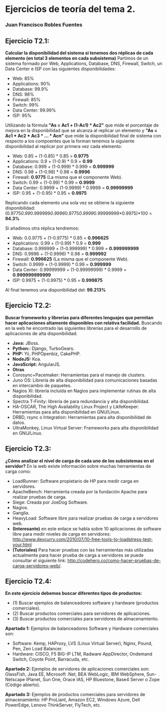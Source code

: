 ﻿# Ejercicios de teoría del tema 2.
### Juan Francisco Robles Fuentes

## Ejercicio T2.1:
**Calcular la disponibilidad del sistema si tenemos dos réplicas de cada elemento (en total 3 elementos en cada subsistema)**
Partimos de un sistema formado por Web, Applications, Database, DNS, Firewall, Switch, un Data Center e ISP con las siguientes disponibilidades: 
* Web: 85%
* Applications: 90%
* Database: 99.9%
* DNS: 98%
* Firewall: 85%
* Switch: 99%
* Data Center: 99.99%
* ISP: 95%

Utilizando la fórmula **"As = Ac1 + (1-Ac1) * Ac2"** que mide el porcentaje de mejora en la disponibilidad que se alcanza al replicar un elemento y **"As = Ac1 * Ac2 * Ac3 * ... * Acn"** que mide la disponibilidad final de sistema con respecto a los compoentes que la forman tenemos la siguiente disponibilidad al replicar por primera vez cada elemento: 
* Web: 0.85 + (1-0.85) * 0.85 = **0.9775**
* Applications: 0.9 + (1-0.9) * 0.9 = **0.99**
* Database: 0.999 + (1-0.999) * 0.999 = **0.999999**
* DNS: 0.98 + (1-0.98) * 0.98 = **0.9996**
* Firewall: **0.9775** (La misma que el componente Web).
* Switch: 0.99 + (1-0.99) * 0.99 = **0.9999**
* Data Center: 0.9999 + (1-0.9999) * 0.9999 = **0.99999999**
* ISP: 0.95 + (1-0.95) * 0.95 = **0.9975**

Replicando cada elemento una sola vez se obtiene la siguiente disponibilidad: 
(0.9775*0.99*0.999999*0.9996*0.9775*0.9999*0.99999999*0.9975)*100 = **94.3%**

Si añadimos otra réplica tendremos: 
* Web: 0.0.9775 + (1-0.9775) * 0.85 = **0.996625**
* Applications: 0.99 + (1-0.99) * 0.9 = **0.999**
* Database: 0.999999 + (1-0.999999) * 0.999 = **0.999999999**
* DNS: 0.9996 + (1-0.9996) * 0.98 = **0.999992**
* Firewall: **0.996625** (La misma que el componente Web).
* Switch: 0.9999 + (1-0.9999) * 0.99 = **0.999999**
* Data Center: 0.99999999 + (1-0.99999999) * 0.9999 = **0.999999999999**
* ISP: 0.9975 + (1-0.9975) * 0.95 = **0.999875**

Al final tenemos una disponibilidad del: **99.213%**

## Ejercicio T2.2:
**Buscar frameworks y librerías para diferentes lenguajes que permitan hacer aplicaciones altamente disponibles con relativa facilidad.**
Buscando en la web he encontrado las siguientes librerías para el desarrollo de aplicaciones de alta disponibilidad: 
* **Java:** JBoss.
* **Python:**: Django, TurboGears.
* **PHP:** Yii, PHPOpenbiz, CakePHP.
* **NodeJS:** Koa.
* **JavaScript:** AngularJS.
* **Otras**
* Corosync+Pacemaker: Herramientas para el manejo de clusters.
* Juno OS: Librería de alta disponibilidad para comunicaciones basadas en intercambio de paquetes.
* Nagios XI: librería incluída en Nagios para implementar rutinas de alta disponibilidad.
* Spectra T-Finity: librería de para redundancia y alta disponibilidad.
* HA-OSCAR, The High Availability Linux Project y LikfeKeeper: Herramientas para alta disponibilidad en GNU/Linux.
* DRBD, rsync o Integration: Herramientas para alta disponibilidad de datos.
* UltraMonkey, Linux Virtual Server: Frameworks para alta disponibilidad en GNU/Linux.

## Ejercicio T2.3:
**¿Cómo analizar el nivel de carga de cada uno de los subsistemas en el servidor?**
En la web existe información sobre muchas herramientas de carga como: 
* LoadRunner: Software propietario de HP para medir carga en servidores.
* ApacheBench: Herramienta creada por la fundación Apache para realizar pruebas de carga.
* Siege: Creada por JoeDog Software.
* Nagios.
* Ganglia.
* HeavyLoad: Software libre para realizar pruebas de carga a servidores web.
* **(Interesante)** en este enlace se habla sobre 10 aplicaciones de software libre para medir niveles de carga en servidores: http://www.devcurry.com/2010/07/10-free-tools-to-loadstress-test-your.html
* **(Tutoriales)** Para hacer pruebas con las herramientas más utilizadas actualmente para hacer prueba de carga a servidores se puede consultar el siguiente link: http://codehero.co/como-hacer-pruebas-de-carga-servidores-web/.

## Ejercicio T2.4:
**En este ejercicio debemos buscar diferentes tipos de productos:**
* (1) Buscar ejemplos de balanceadores software y hardware (productos comerciales).
* (2) Buscar productos comerciales para servidores de aplicaciones. 
* (3) Buscar productos comerciales para servidores de almacenamiento.

**Apartado 1:**
Ejemplos de balanceadores Software y Hardware comerciales son: 
* Software: Kemp, HAProxy, LVS (Linux Virtual Server), Nginx, Pound, Pen, Zen Load Balancer. 
* Hardware: CISCO, F5 BIG-IP LTM, Radware AppDirector, Ondemand Switch, Coyote Point, Barracuda, etc.

**Apartado 2:**
Ejemplos de servidores de aplicaciones comerciales son: 
GlassFish, Java EE, Microsoft .Net, BEA WebLogic, IBM WebSphere, Sun-Netscape IPlanet, Sun One, Orace IAS, HP Bluestone, Base4 Server o Zope (Código abierto).

**Apartado 3:**
Ejemplos de productos comerciales para servidores de almacenamiento: 
HP ProLiant, Amazon EC2, Windows Azure, Dell PowerEdge, Lenovo ThinkServer, FlyTech, etc.
